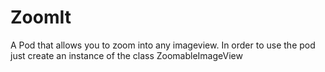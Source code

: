 # ZoomIt
A Pod that allows you to zoom into any imageview.
In order to use the pod just create an instance of the class ZoomableImageView
